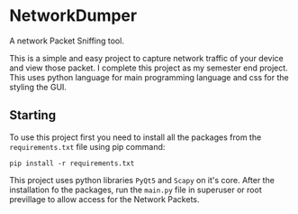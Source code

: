 # NetworkDumper
A network Packet Sniffing tool.

This is a simple and easy project to capture network traffic of your device and view those packet. I complete this project as my semester end project.
This uses python language for main programming language and css for the styling the GUI.

## Starting
To use this project first you need to install all the packages from the `requirements.txt` file using pip command:

    pip install -r requirements.txt

This project uses python libraries `PyQt5` and `Scapy` on it's core. After the installation fo the packages, run the `main.py` file in superuser or root previllage to allow access for the Network Packets.
